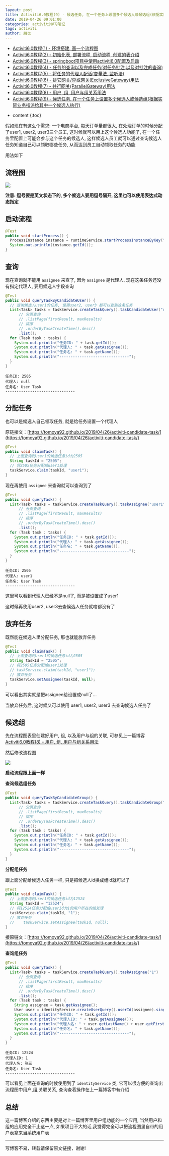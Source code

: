 ```yaml
---
layout: post
title: Activiti6.0教程(9) - 候选任务, 在一个任务上设置多个候选人或候选组(根据实际业务指派给其中一个候选人执行)
date: 2019-04-26 09:01:00
categories: activiti学习笔记
tags: activiti
author: 朋也
---
```


- [Activiti6.0教程(1) - 环境搭建, 画一个流程图](https://tomoya92.github.io/2019/04/24/activiti-env/)
- [Activiti6.0教程(2) - 初始化表, 部署流程, 启动流程, 创建的表介绍](https://tomoya92.github.io/2019/04/24/activiti-deploy-start-table/)
- [Activiti6.0教程(3) - springboot项目中使用activiti6.0配置及启动](https://tomoya92.github.io/2019/04/24/activiti-spring-boot/)
- [Activiti6.0教程(4) - 任务的查询以及完成任务(对任务批注,以及对批注的查询)](https://tomoya92.github.io/2019/04/24/activiti-query-complete-task/)
- [Activiti6.0教程(5) - 将任务的代理人配活(变量法, 监听法)](https://tomoya92.github.io/2019/04/24/activiti-assignee/)
- [Activiti6.0教程(6) - 排它网关/异或网关(ExclusiveGateway)用法](https://tomoya92.github.io/2019/04/25/activiti-exclusive-gateway/)
- [Activiti6.0教程(7) - 并行网关(ParallelGateway)用法](https://tomoya92.github.io/2019/04/25/activiti-parallel-gateway/)
- [Activiti6.0教程(8) - 用户, 组, 用户与组关系用法](https://tomoya92.github.io/2019/04/25/activiti-user-group-membership/)
- [Activiti6.0教程(9) - 候选任务, 在一个任务上设置多个候选人或候选组(根据实际业务指派给其中一个候选人执行)](https://tomoya92.github.io/2019/04/26/activiti-candidate-task/)

* content
{:toc}

假如现在有这么个需求: 一个电商平台, 每天订单量都很大, 在处理订单的时候分配了user1, user2, user3三个员工, 这时候就可以用上这个候选人功能了, 在一个任务里配置上可能会参与这个任务的候选人, 这样候选人员工就可以通过查询候选人任务知道自己可以领取哪些任务, 从而达到员工自动领取任务的功能

用法如下





## 流程图

![](/assets/QQ20190426-091319.png)

**注意: 逗号要是英文状态下的, 多个候选人要用逗号隔开, 这里也可以使用表达式动态指定**

## 启动流程

```java
@Test
public void startProcess() {
  ProcessInstance instance = runtimeService.startProcessInstanceByKey("TestGroupTask");
  System.out.println(instance.getId());
}
```

## 查询

现在查询就不能用 `assignee` 来查了, 因为 `assignee` 是代理人, 现在这条任务还没有指定代理人, 要用候选人字段查询

```java
@Test
public void queryTaskByCandidateUser() {
  // 查询候选人user1的任务, 使用user2, user3 都可以查到这条任务
  List<Task> tasks = taskService.createTaskQuery().taskCandidateUser("user1")
      // 分页查询
      // .listPage(firstResult, maxResults)
      // 排序
      // .orderByTaskCreateTime().desc()
      .list();
  for (Task task : tasks) {
    System.out.println("任务ID: " + task.getId());
    System.out.println("代理人: " + task.getAssignee());
    System.out.println("任务名: " + task.getName());
    System.out.println("-------------------------------");
  }
}
```

```
任务ID: 2505
代理人: null
任务名: User Task
-------------------------------
```

## 分配任务

也可以是候选人自己领取任务, 就是给任务设置一个代理人

原链接文：[https://tomoya92.github.io/2019/04/26/activiti-candidate-task/](https://tomoya92.github.io/2019/04/26/activiti-candidate-task/)

```java
@Test
public void claimTask() {
  // 上面查询到user1的候选任务id为2505
  String taskId = "2505";
  // 将2505任务分配给user1处理
  taskService.claim(taskId, "user1");
}
```

现在再使用 `assignee` 来查询就可以查询到了

```java
@Test
public void queryTask() {
  List<Task> tasks = taskService.createTaskQuery().taskAssignee("user1")
      // 分页查询
      // .listPage(firstResult, maxResults)
      // 排序
      // .orderByTaskCreateTime().desc()
      .list();
  for (Task task : tasks) {
    System.out.println("任务ID: " + task.getId());
    System.out.println("代理人: " + task.getAssignee());
    System.out.println("任务名: " + task.getName());
    System.out.println("-------------------------------");
  }
}
```

```
任务ID: 2505
代理人: user1
任务名: User Task
-------------------------------
```

这里可以看到代理人已经不是null了, 而是被设置成了user1

这时候再使用user2, user3去查候选人任务就啥都没有了

## 放弃任务

既然能在候选人里分配任务, 那也就能放弃任务

```java
@Test
public void claimTask() {
  // 上面查询到user1的候选任务id为2505
  String taskId = "2505";
  // 将2505任务分配给user1处理
  // taskService.claim(taskId, "user1");
  // 放弃任务
  taskService.setAssignee(taskId, null);
}
```

可以看出其实就是把assignee给设置成null了...

当放弃任务后, 这时候又可以使用 user1, user2, user3 去查询候选人任务了

## 候选组

先在流程图表里创建好用户, 组, 以及用户与组的关联, 可参见上一篇博客 [Activiti6.0教程(8) - 用户, 组, 用户与组关系用法](https://tomoya92.github.io/2019/04/25/activiti-user-group-membership/)

然后修改流程图

![](/assets/QQ20190426-093918.png)

**启动流程跟上面一样**

**查询候选组任务**

```java
@Test
public void queryTaskByCandidateGroup() {
  List<Task> tasks = taskService.createTaskQuery().taskCandidateGroup("1")
      // 分页查询
      // .listPage(firstResult, maxResults)
      // 排序
      // .orderByTaskCreateTime().desc()
      .list();
  for (Task task : tasks) {
    System.out.println("任务ID: " + task.getId());
    System.out.println("代理人: " + task.getAssignee());
    System.out.println("任务名: " + task.getName());
    System.out.println("-------------------------------");
  }
}
```

**分配组任务**

跟上面分配给候选人任务一样, 只是把候选人id换成组id就可以了

```java
@Test
public void claimTask() {
  // 上面查询到user1的候选任务id为12524
  String taskId = "12524";
  // 将12524任务分配给userId为1的用户所在的组处理
  taskService.claim(taskId, "1");
  // 放弃任务
  //    taskService.setAssignee(taskId, null);
}
```

接原链文：[https://tomoya92.github.io/2019/04/26/activiti-candidate-task/](https://tomoya92.github.io/2019/04/26/activiti-candidate-task/)

**查询组任务**

```java
@Test
public void queryTask() {
  List<Task> tasks = taskService.createTaskQuery().taskAssignee("1")
      // 分页查询
      // .listPage(firstResult, maxResults)
      // 排序
      // .orderByTaskCreateTime().desc()
      .list();
  for (Task task : tasks) {
    String assignee = task.getAssignee();
    User user = identityService.createUserQuery().userId(assignee).singleResult();
    System.out.println("任务ID: " + task.getId());
    System.out.println("代理人ID: " + task.getAssignee());
    System.out.println("代理人名: " + user.getLastName() + user.getFirstName());
    System.out.println("任务名: " + task.getName());
    System.out.println("-------------------------------");
  }
}
```

```
任务ID: 12524
代理人ID: 1
代理人名: 张三
任务名: User Task
-------------------------------
```

可以看见上面在查询的时候使用到了 `identityService` 类, 它可以很方便的查询出流程图中用户,组,关联关系, 查询查着操作在上一篇博客中有介绍

## 总结

这一篇博客介绍的东西主要是对上一篇博客里用户组功能的一个应用, 当然用户和组的应用完全不止这一点, 如果项目不大的话,我觉得完全可以把流程图里自带的用户表拿来当系统用户表

---

写博客不易，转载请保留原文链接，谢谢!